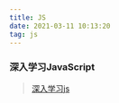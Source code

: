 ```yaml
---
title: JS
date: 2021-03-11 10:13:20
tag: js
---
```


### 深入学习JavaScript
>[深入学习js](/All/js/deepStudy "深入学习js")